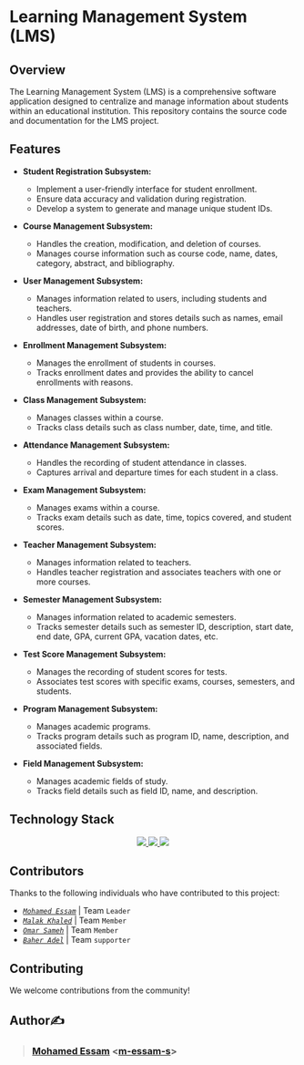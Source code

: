 # Learning Management System (LMS)

## Overview

The Learning Management System (LMS) is a comprehensive software application designed to centralize and manage information about students within an educational institution. This repository contains the source code and documentation for the LMS project.

## Features
- **Student Registration Subsystem:**
   - Implement a user-friendly interface for student enrollment.
   - Ensure data accuracy and validation during registration.
   - Develop a system to generate and manage unique student IDs.

- **Course Management Subsystem:**
   - Handles the creation, modification, and deletion of courses.
   - Manages course information such as course code, name, dates, category, abstract, and bibliography.

- **User Management Subsystem:**
   - Manages information related to users, including students and teachers.
   - Handles user registration and stores details such as names, email addresses, date of birth, and phone numbers.

- **Enrollment Management Subsystem:**
   - Manages the enrollment of students in courses.
   - Tracks enrollment dates and provides the ability to cancel enrollments with reasons.

- **Class Management Subsystem:**
   - Manages classes within a course.
   - Tracks class details such as class number, date, time, and title.

- **Attendance Management Subsystem:**
   - Handles the recording of student attendance in classes.
   - Captures arrival and departure times for each student in a class.

- **Exam Management Subsystem:**
   - Manages exams within a course.
   - Tracks exam details such as date, time, topics covered, and student scores.

- **Teacher Management Subsystem:**
   - Manages information related to teachers.
   - Handles teacher registration and associates teachers with one or more courses.

- **Semester Management Subsystem:**
   - Manages information related to academic semesters.
   - Tracks semester details such as semester ID, description, start date, end date, GPA, current GPA, vacation dates, etc.

- **Test Score Management Subsystem:**
   - Manages the recording of student scores for tests.
   - Associates test scores with specific exams, courses, semesters, and students.

- **Program Management Subsystem:**
    - Manages academic programs.
    - Tracks program details such as program ID, name, description, and associated fields.

- **Field Management Subsystem:**
    - Manages academic fields of study.
    - Tracks field details such as field ID, name, and description.

## Technology Stack

<p align="center">
  <a href="https://skillicons.dev">
    <img src="https://skillicons.dev/icons?i=figma,vscode,git,github" />
    <img src="https://skillicons.dev/icons?i=html,css,js" /> 
    <img src="https://skillicons.dev/icons?i=mysql,express,react,nodejs" />
  </a>
</p>

## Contributors
Thanks to the following individuals who have contributed to this project:
- [*`Mohamed Essam`*](https://github.com/m-essam-s) | Team `Leader`
- [*`Malak Khaled`*](https://github.com/Malak-Khaled) | Team `Member`
- [*`Omar Sameh`*](https://github.com/O-sameh) | Team `Member`
- [*`Baher Adel`*](https://github.com/FerventFrost) | Team `supporter`

## Contributing

We welcome contributions from the community!

## Author✍️
> ### **[Mohamed Essam](https://twitter.com/m-essam-s)** <[m-essam-s](https://github.com/m-essam-s)>
